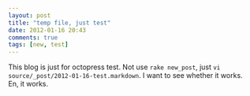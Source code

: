 ```yaml
---
layout: post
title: "temp file, just test"
date: 2012-01-16 20:43
comments: true
tags: [new, test] 
---
```

This blog is just for octopress test. Not use ` rake new_post `, just `vi source/_post/2012-01-16-test.markdown`. I want to see whether it works.   
En, it works.


